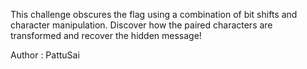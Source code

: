 This challenge obscures the flag using a combination of bit shifts and character manipulation. Discover how the paired characters are transformed and recover the hidden message!

Author : PattuSai
